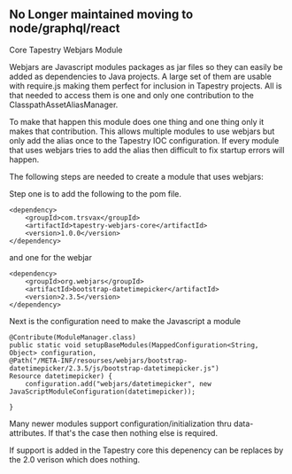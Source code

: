 No Longer maintained moving to node/graphql/react
---

Core Tapestry Webjars Module

Webjars are Javascript modules packages as jar files so they can easily be added as dependencies to Java projects. A large set of them are  usable with require.js making them perfect for inclusion in Tapestry projects. All is that needed to access them is one and only one contribution to the ClasspathAssetAliasManager.

To make that happen this module does one thing and one thing only it makes that contribution. This allows multiple modules to use webjars but only add the alias once to the Tapestry IOC configuration. If every module that uses webjars tries to add the alias then difficult to fix startup errors will happen.

The following steps are needed to create a module that uses webjars:

Step one is to add the following to the pom file.

	<dependency>
		<groupId>com.trsvax</groupId>
		<artifactId>tapestry-webjars-core</artifactId>
		<version>1.0.0</version>
	</dependency> 

and one for the webjar

	<dependency>
		<groupId>org.webjars</groupId>
		<artifactId>bootstrap-datetimepicker</artifactId>
		<version>2.3.5</version>
	</dependency>

Next is the configuration need to make the Javascript a module

    @Contribute(ModuleManager.class)
	public static void setupBaseModules(MappedConfiguration<String, Object> configuration,
	@Path("/META-INF/resourses/webjars/bootstrap-datetimepicker/2.3.5/js/bootstrap-datetimepicker.js")
	Resource datetimepicker) {
		configuration.add("webjars/datetimepicker", new JavaScriptModuleConfiguration(datetimepicker));
	
	}
	
Many newer modules support configuration/initialization thru data- attributes. If that's the case then nothing else is required.

If support is added in the Tapestry core this depenency can be replaces by the 2.0 verison which does nothing.

